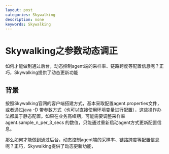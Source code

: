 ```yaml
---
layout: post
categories: Skywalking
description: none
keywords: Skywalking
---
```

# Skywalking之参数动态调正
如何才能做到通过后台，动态控制agent端的采样率、链路跨度等配置信息呢？正巧，Skywalking提供了动态更新功能

## 背景

按照Skywalking官网的客户端搭建方式，基本采取配置agent.properties文件，或者通过java -D 带参数方式（也可以直接使用环境变量进行配置），这些操作办法都属于静态配置。如果在业务高峰期，可能需要调整采样率 agent.sample_n_per_3_secs 的数值，只能通过重新启动agent方式更新配置信息。

那么如何才能做到通过后台，动态控制agent端的采样率、链路跨度等配置信息呢？正巧，Skywalking提供了动态更新功能，